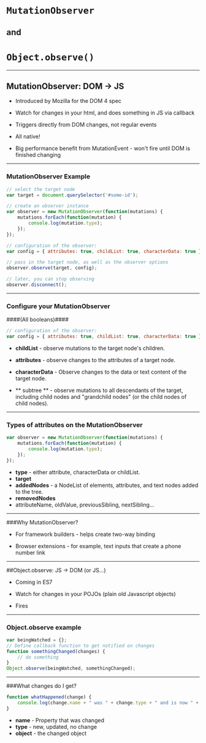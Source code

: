 # ```MutationObserver  ```
## and  
# ```Object.observe()```

---

## MutationObserver: DOM -> JS

- <p class="fragment roll-in">Introduced by Mozilla for the DOM 4 spec</p>
- <p class="fragment roll-in">Watch for changes in your html, and does something in JS via callback</p>
- <p class="fragment roll-in">Triggers directly from DOM changes, not regular events</p>
- <p class="fragment roll-in">All native!</p>
- <p class="fragment roll-in">Big performance benefit from MutationEvent - <span class="fragment highlight-green">won't fire until DOM is finished changing</span></p>

---

### MutationObserver Example

```js
// select the target node
var target = document.querySelector('#some-id');

// create an observer instance
var observer = new MutationObserver(function(mutations) {
    mutations.forEach(function(mutation) {
        console.log(mutation.type);
    });
});

// configuration of the observer:
var config = { attributes: true, childList: true, characterData: true }

// pass in the target node, as well as the observer options
observer.observe(target, config);

// later, you can stop observing
observer.disconnect();

```

---

### Configure your MutationObserver
####(All booleans)####

```js
// configuration of the observer:
var config = { attributes: true, childList: true, characterData: true }
```

- **childList** - observe mutations to the target node's children.  

- **attributes** - observe changes to the attributes of a target node.  

- **characterData** - Observe changes to the data or text content of the target node.  

- ** subtree ** - observe mutations to all descendants of the target, including child nodes and "grandchild nodes" (or the child nodes of child nodes).  


---

### Types of attributes on the MutationObserver

```js
var observer = new MutationObserver(function(mutations) {
    mutations.forEach(function(mutation) {
        console.log(mutation.type);
    });
});
```

- **type** - either attribute, characterData or childList.
- **target**
- **addedNodes** - a NodeList of elements, attributes, and text nodes added to the tree.
- **removedNodes**
- attributeName, oldValue, previousSibling, nextSibling...

---

###Why MutationObserver?

- <p class="fragment fade-in">For framework builders - helps create two-way binding</p>
- <p class="fragment fade-in">Browser extensions - for example, text inputs that create a phone number link</p>

---

##Object.observe: JS -> DOM (or JS...)

- <p class="fragment roll-in">Coming in ES7</p>
- <p class="fragment roll-in">Watch for changes in your POJOs (plain old Javascript objects)</p>
- <p class="fragment roll-in">Fires</p>

---

### Object.observe example

```js
var beingWatched = {};
// Define callback function to get notified on changes
function somethingChanged(changes) {
    // do something
}
Object.observe(beingWatched, somethingChanged);

```

---

###What changes do I get?

```js
function whatHappened(change) {
    console.log(change.name + " was " + change.type + " and is now " + change.object[change.name]);
}

```
- **name** - Property that was changed
- **type** - new, updated, no change
- **object** - the changed object
